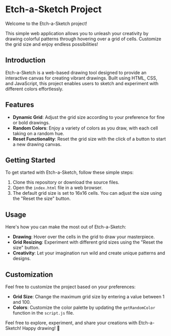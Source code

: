 # Etch-a-Sketch Project

Welcome to the Etch-a-Sketch project!

This simple web application allows you to unleash your creativity by drawing colorful patterns through hovering over a grid of cells. Customize the grid size and enjoy endless possibilities!

## Introduction

Etch-a-Sketch is a web-based drawing tool designed to provide an interactive canvas for creating vibrant drawings. Built using HTML, CSS, and JavaScript, this project enables users to sketch and experiment with different colors effortlessly.

## Features

- **Dynamic Grid**: Adjust the grid size according to your preference for fine or bold drawings.
- **Random Colors**: Enjoy a variety of colors as you draw, with each cell taking on a random hue.
- **Reset Functionality**: Reset the grid size with the click of a button to start a new drawing canvas.

## Getting Started

To get started with Etch-a-Sketch, follow these simple steps:

1. Clone this repository or download the source files.
2. Open the `index.html` file in a web browser.
3. The default grid size is set to 16x16 cells. You can adjust the size using the "Reset the size" button.

## Usage

Here's how you can make the most out of Etch-a-Sketch:

- **Drawing**: Hover over the cells in the grid to draw your masterpiece.
- **Grid Resizing**: Experiment with different grid sizes using the "Reset the size" button.
- **Creativity**: Let your imagination run wild and create unique patterns and designs.

## Customization

Feel free to customize the project based on your preferences:

- **Grid Size**: Change the maximum grid size by entering a value between 1 and 100.
- **Colors**: Customize the color palette by updating the `getRandomColor` function in the `script.js` file.

Feel free to explore, experiment, and share your creations with Etch-a-Sketch! Happy drawing! 🎨

